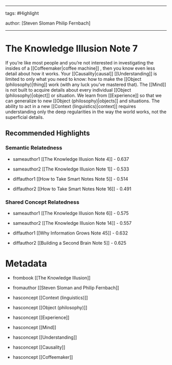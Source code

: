 




---

tags: #Highlight

author: [Steven Sloman Philip Fernbach]

---
# The Knowledge Illusion Note 7




If you’re like most people and you’re not interested in investigating the insides of a  [[Coffeemaker|coffee machine]] , then you know even less detail about how it works. Your  [[Causality|causal]]   [[Understanding]]  is limited to only what you need to know: how to make the  [[Object (philosophy)|thing]]  work (with any luck you’ve mastered that). The  [[Mind]]  is not built to acquire details about every individual  [[Object (philosophy)|object]]  or situation. We learn from  [[Experience]]  so that we can generalize to new  [[Object (philosophy)|objects]]  and situations. The ability to act in a new  [[Context (linguistics)|context]]  requires understanding only the deep regularities in the way the world works, not the superficial details.


## Recommended Highlights

### Semantic Relatedness


- sameauthor1 [[The Knowledge Illusion Note 4]] - 0.637

- sameauthor2 [[The Knowledge Illusion Note 1]] - 0.533

- diffauthor1 [[How to Take Smart Notes Note 5]] - 0.514

- diffauthor2 [[How to Take Smart Notes Note 16]] - 0.491
### Shared Concept Relatedness


- sameauthor1 [[The Knowledge Illusion Note 6]] - 0.575

- sameauthor2 [[The Knowledge Illusion Note 14]] - 0.557

- diffauthor1 [[Why Information Grows Note 45]] - 0.632

- diffauthor2 [[Building a Second Brain Note 5]] - 0.625
# Metadata


- frombook [[The Knowledge Illusion]]

- fromauthor [[Steven Sloman and Philip Fernbach]]

- hasconcept [[Context (linguistics)]]

- hasconcept [[Object (philosophy)]]

- hasconcept [[Experience]]

- hasconcept [[Mind]]

- hasconcept [[Understanding]]

- hasconcept [[Causality]]

- hasconcept [[Coffeemaker]]
